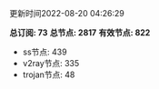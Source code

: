 更新时间2022-08-20 04:26:29

**总订阅: 73**
**总节点: 2817**
**有效节点: 822**
- ss节点: 439
- v2ray节点: 335
- trojan节点: 48
